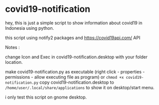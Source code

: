 # covid19-notification
hey, this is just a simple script to show information about covid19 in Indonesia using python.

this script using notify2 packages and https://covid19api.com/ API



Notes : 

change Icon and Exec in covid19-notification.desktop with your folder location.

make covid19-notification.py as executable (right click - properties - permissions - allow executing file as program) or ```chmod +x covid19-notification.py```
copy covid19-notification.desktop to ```/home/user/.local/share/applications``` to show it on desktop/start menu.

i only test this script on gnome desktop.
